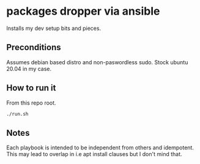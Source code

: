 # packages dropper via ansible

Installs my dev setup bits and pieces.

## Preconditions

Assumes debian based distro and non-paswordless sudo. Stock ubuntu 20.04 in my case.

## How to run it

From this repo root.

```sh
./run.sh
```

## Notes

Each playbook is intended to be independent from others and idempotent. This may lead to overlap in i.e apt install clauses but I don't mind that.